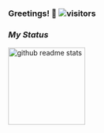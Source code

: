 ### Greetings! 👋  ![visitors](https://visitor-badge.glitch.me/badge?page_id=JX-Wang.JX-Wang)

### *My Status*

<p align="left"><a href="https://github.com/JX-Wang?tab=repositories"><img src="https://github-readme-stats.vercel.app/api?username=JX-Wang&count_private=true&show_icons=true&hide=issues" alt="github readme stats" height="156"/></a></p>

